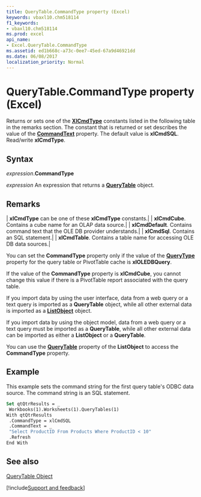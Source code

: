 ```yaml
---
title: QueryTable.CommandType property (Excel)
keywords: vbaxl10.chm518114
f1_keywords:
- vbaxl10.chm518114
ms.prod: excel
api_name:
- Excel.QueryTable.CommandType
ms.assetid: ed1b668c-a73c-0ee7-45ed-67a9d46921dd
ms.date: 06/08/2017
localization_priority: Normal
---
```



# QueryTable.CommandType property (Excel)

Returns or sets one of the **[XlCmdType](Excel.XlCmdType.md)** constants listed in the following table in the remarks section. The constant that is returned or set describes the value of the **[CommandText](Excel.QueryTable.CommandText.md)** property. The default value is **xlCmdSQL**. Read/write **xlCmdType**.


## Syntax

_expression_.**CommandType**

 _expression_ An expression that returns a **[QueryTable](Excel.QueryTable.md)** object.


## Remarks



| **xlCmdType** can be one of these **xlCmdType** constants.|
| **xlCmdCube**. Contains a cube name for an OLAP data source.|
| **xlCmdDefault**. Contains command text that the OLE DB provider understands.|
| **xlCmdSql**. Contains an SQL statement.|
| **xlCmdTable**. Contains a table name for accessing OLE DB data sources.|

You can set the **CommandType** property only if the value of the **[QueryType](Excel.QueryTable.QueryType.md)** property for the query table or PivotTable cache is **xlOLEDBQuery**.

If the value of the **CommandType** property is **xlCmdCube**, you cannot change this value if there is a PivotTable report associated with the query table.

If you import data by using the user interface, data from a web query or a text query is imported as a **QueryTable** object, while all other external data is imported as a **[ListObject](Excel.ListObject.md)** object.

If you import data by using the object model, data from a web query or a text query must be imported as a **QueryTable**, while all other external data can be imported as either a **ListObject** or a **QueryTable**.

You can use the **[QueryTable](Excel.ListObject.QueryTable.md)** property of the **ListObject** to access the **CommandType** property.


## Example

This example sets the command string for the first query table's ODBC data source. The command string is an SQL statement.


```vb
Set qtQtrResults = _ 
 Workbooks(1).Worksheets(1).QueryTables(1) 
With qtQtrResults 
 .CommandType = xlCmdSQL 
 .CommandText = _ 
 "Select ProductID From Products Where ProductID < 10" 
 .Refresh 
End With
```


## See also


[QueryTable Object](Excel.QueryTable.md)

[!include[Support and feedback](~/includes/feedback-boilerplate.md)]
